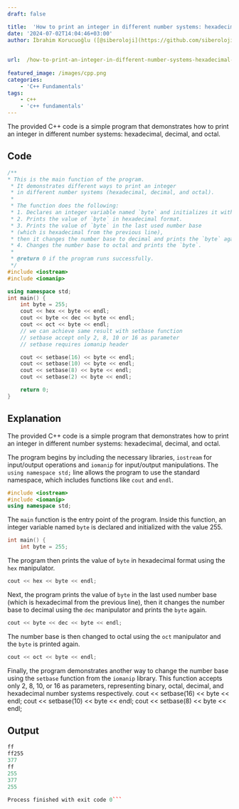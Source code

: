 ```yaml
---
draft: false

title:  'How to print an integer in different number systems: hexadecimal, decimal, and octal?'
date: '2024-07-02T14:04:46+03:00'
author: İbrahim Korucuoğlu ([@siberoloji](https://github.com/siberoloji))
 
 
url:  /how-to-print-an-integer-in-different-number-systems-hexadecimal-decimal-and-octal/
 
featured_image: /images/cpp.png
categories:
    - 'C++ Fundamentals'
tags:
    - c++
    - 'c++ fundamentals'
---
```



The provided C++ code is a simple program that demonstrates how to print an integer in different number systems: hexadecimal, decimal, and octal.



## Code


```cpp
/**
* This is the main function of the program.
 * It demonstrates different ways to print an integer
 * in different number systems (hexadecimal, decimal, and octal).
 *
 * The function does the following:
 * 1. Declares an integer variable named `byte` and initializes it with the value 255.
 * 2. Prints the value of `byte` in hexadecimal format.
 * 3. Prints the value of `byte` in the last used number base
 * (which is hexadecimal from the previous line),
 * then it changes the number base to decimal and prints the `byte` again.
 * 4. Changes the number base to octal and prints the `byte`.
 *
 * @return 0 if the program runs successfully.
 */
#include <iostream>
#include <iomanip>

using namespace std;
int main() {
    int byte = 255;
    cout << hex << byte << endl;
    cout << byte << dec << byte << endl;
    cout << oct << byte << endl;
    // we can achieve same result with setbase function
    // setbase accept only 2, 8, 10 or 16 as parameter
    // setbase requires iomanip header

    cout << setbase(16) << byte << endl;
    cout << setbase(10) << byte << endl;
    cout << setbase(8) << byte << endl;
    cout << setbase(2) << byte << endl;

    return 0;
}
```



## Explanation



The provided C++ code is a simple program that demonstrates how to print an integer in different number systems: hexadecimal, decimal, and octal.



The program begins by including the necessary libraries, `iostream` for input/output operations and `iomanip` for input/output manipulations. The `using namespace std;` line allows the program to use the standard namespace, which includes functions like `cout` and `endl`.


```cpp
#include <iostream>
#include <iomanip>
using namespace std;
```



The `main` function is the entry point of the program. Inside this function, an integer variable named `byte` is declared and initialized with the value 255.


```cpp
int main() {
    int byte = 255;
```



The program then prints the value of `byte` in hexadecimal format using the `hex` manipulator.


```cpp
cout << hex << byte << endl;
```



Next, the program prints the value of `byte` in the last used number base (which is hexadecimal from the previous line), then it changes the number base to decimal using the `dec` manipulator and prints the `byte` again.


```cpp
cout << byte << dec << byte << endl;
```



The number base is then changed to octal using the `oct` manipulator and the `byte` is printed again.


```cpp
cout << oct << byte << endl;
```



Finally, the program demonstrates another way to change the number base using the `setbase` function from the `iomanip` library. This function accepts only 2, 8, 10, or 16 as parameters, representing binary, octal, decimal, and hexadecimal number systems respectively. cout << setbase(16) << byte << endl; cout << setbase(10) << byte << endl; cout << setbase(8) << byte << endl;



## Output


```cpp
ff
ff255
377
ff
255
377
255

Process finished with exit code 0```

